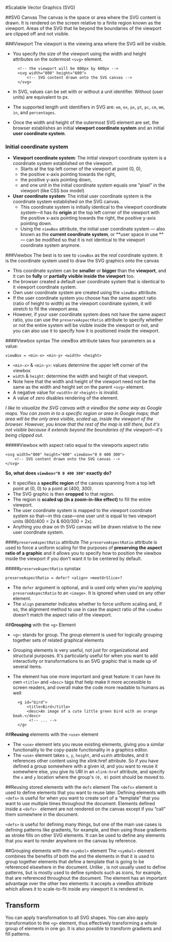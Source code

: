 #Scalable Vector Graphics (SVG)

##SVG Canvas
The canvas is the space or area where the SVG content is drawn.  It is rendered on the screen relative to a finite region known as the viewport. Areas of the SVG that lie beyond the boundaries of the viewport are clipped off and not visible.

###Viewport
The viewport is the viewing area where the SVG will be visible.

- You specify the size of the viewport using the width and height attributes on the outermost `<svg>` element. 

		<!-- the viewport will be 800px by 600px -->
		<svg width="800" height="600">
    		<!-- SVG content drawn onto the SVG canvas -->
		</svg>
- In SVG, values can be set with or without a unit identifier. Without (user units) are equivalent to px.
- The supported length unit identifiers in SVG are: `em`, `ex`, `px`, `pt`, `pc`, `cm`, `mm`, `in`, and `percentages`.
- Once the width and height of the outermost SVG element are set, the browser establishes an initial **viewport coordinate system** and an initial **user coordinate system**.

### Initial coordinate system


- **Viewport coordinate system**: The initial viewport coordinate system is a coordinate system established on the viewport.
	- Starts at the top left corner of the viewport at point (0, 0), 
	- the positive x-axis pointing towards the right, 
	- the positive y-axis pointing down, 
	- and one unit in the initial coordinate system equals one "pixel" in the viewport (like CSS box model) 
- **User coordinate system**: The initial user coordinate system is the coordinate system established on the SVG canvas. 
	- This coordinate system is initially identical to the viewport coordinate system—it has its **origin** at the top left corner of the viewport with the positive x-axis pointing towards the right, the positive y-axis pointing down. 
	- Using the `viewBox` attribute, the initial user coordinate system — also known as the **current coordinate system**, or **user space in use ** — can be modified so that it is not identical to the viewport coordinate system anymore.


###Viewbox
The best is to see to `viewBox` as the *real* coordinate system. It is the coordinate system used to draw the SVG graphics onto the canvas

- This coordinate system can be **smaller** or **bigger** than the **viewport**, and it can be **fully** or **partially visible inside the viewport**  too.
- the browser created a default user coordinate system that is identical to it viewport coordinate system.
- Own user coordinate system are created using the `viewBox` attribute.
- If the user coordinate system you choose has the same aspect ratio (ratio of height to width) as the viewport coordinate system, it will stretch to fill the viewport area.
- However, if your user coordinate system does not have the same aspect ratio, you can use the `preserveAspectRatio` attribute to specify whether or not the entire system will be visible inside the viewport or not, and you can also use it to specify how it is positioned inside the viewport.

####Viewbox syntax
The viewBox attribute takes four parameters as a value: 

	viewBox = <min-x> <min-y> <width> <height>

- `<min-x>` & `<min-y>`: values determine the upper left corner of the viewbox
- `width` & `height`: determine the width and height of that viewport. 
- Note here that the width and height of the viewport need not be the same as the width and height set on the parent `<svg>` element.
- A negative value for `<width>` or `<height>` is invalid. 
- A value of zero disables rendering of the element.

*I like to visualize the SVG canvas with a viewBox the same way as Google maps. You can zoom in to a specific region or area in Google maps; that area will be the only area visible, scaled up, inside the viewport of the browser. However, you know that the rest of the map is still there, but it's not visible because it extends beyond the boundaries of the viewport—it's being clipped out.*	
	
#####Viewbox with aspect ratio equal to the viewports aspect ratio

	<svg width="800" height="600" viewbox="0 0 400 300">
    	<!-- SVG content drawn onto the SVG canvas -->
	</svg>

**So, what does `viewbox="0 0 400 300"` exactly do?**

- It specifies a **specific region** of the canvas spanning from a top left point at (0, 0) to a point at (400, 300). 
- The SVG graphic is then **cropped** to that region.
- The region is **scaled up (in a zoom-in-like effect)** to fill the entire viewport. 
- The user coordinate system is mapped to the viewport coordinate system so that—in this case—one user unit is equal to two viewport units (800/400 = 2x & 600/300 = 2x). 
- Anything you draw on th SVG canvas will be drawn relative to the new user coordinate system.

####`preserveAspectRatio` attribute
The `preserveAspectRatio` attribute is used to force a uniform scaling for the purposes of **preserving the aspect ratio of a graphic** and it allows you to specify how to position the viewbox inside the viewport if you don't want it to be centered by default.

#####`preserveAspectRatio` synstax	

	preserveAspectRatio = defer? <align> <meetOrSlice>?

- The `defer` argument is optional, and is used only when you're applying `preserveAspectRatio` to an `<image>`. It is ignored when used on any other element.
- The `align` parameter indicates whether to force uniform scaling and, if so, the alignment method to use in case the aspect ratio of the `viewBox` doesn't match the aspect ratio of the viewport.




##**Grouping** with the `<g>` Element
- `<g>`: stands for group. The group element is used for logically grouping together sets of related graphical elements
- Grouping elements is very useful, not just for organizational and structural purposes. It's particularly useful for when you want to add interactivity or transformations to an SVG graphic that is made up of several items. 
- The <g> element has one more important and great feature: it can have its own `<title>` and `<desc>` tags that help make it more accessible to screen readers, and overall make the code more readable to humans as well
		
		<g id="bird">
    		<title>Bird</title>
    		<desc>An image of a cute little green bird with an orange beak.</desc>
   			 <!-- ... -->
		</g>
			
##**Reusing** elements with the `<use>` element
- The `<use>` element lets you reuse existing elements, giving you a similar functionality to the copy-paste functionality in a graphics editor.
- The `<use>` element takes `x`, `y`, `height`, and `width` attributes, and it references other content using the xlink:href attribute. So if you have defined a group somewhere with a given id, and you want to reuse it somewhere else, you give its URI in an `xlink:href` attribute, and specify the `x` and `y` location where the group's `(0, 0)` point should be moved to.

##Reusing stored elements with the `defs` element
The `<defs>` element is used to define elements that you want to reuse later. Defining elements with `<defs>` is useful for when you want to create sort of a “template” that you want to use multiple times throughout the document. Elements defined inside a `<defs> ` element are not rendered on the canvas except if you “call” them somewhere in the document.

`<defs>` is useful for defining many things, but one of the main use cases is defining patterns like gradients, for example, and then using those gradients as stroke fills on other SVG elements. It can be used to define any elements that you want to render anywhere on the canvas by reference.


##Grouping elements with the `<symbol>` element
The `<symbol>` element combines the benefits of both the <defs> and the <g> elements in that it is used to group together elements that define a template that is going to be referenced elsewhere in the document. Unlike <defs>, <symbol> is not usually used to define patterns, but is mostly used to define symbols such as icons, for example, that are referenced throughout the document.
The <symbol> element has an important advantage over the other two elements: it accepts a viewBox attribute which allows it to scale-to-fit inside any viewport it is rendered in.



## Transform
You can apply transformation to all SVG shapes. You can also apply transformation to the `<g>` element, thus effectively transforming a whole group of elements in one go. It is also possible to transform gradients and fill patterns.
